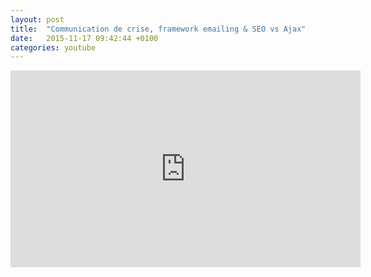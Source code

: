 ```yaml
---
layout: post
title:  "Communication de crise, framework emailing & SEO vs Ajax"
date:   2015-11-17 09:42:44 +0100
categories: youtube
---
```


<iframe width="560" height="315" src="https://www.youtube-nocookie.com/embed/HQPn24gmyiw" frameborder="0" gesture="media" allow="encrypted-media" allowfullscreen></iframe>